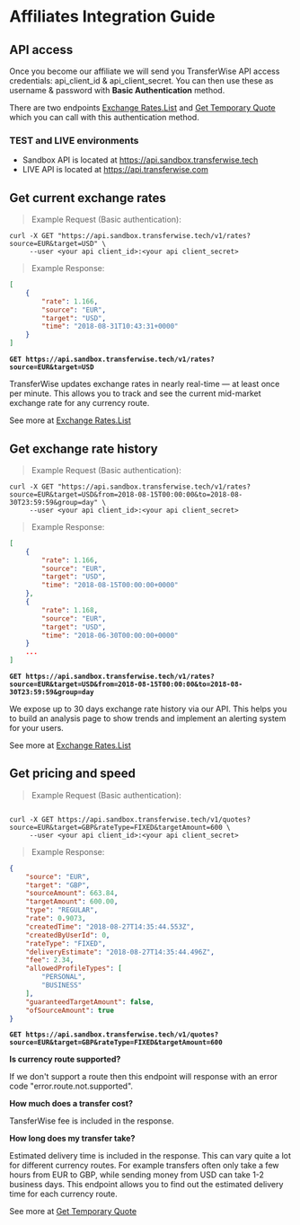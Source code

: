 # Affiliates Integration Guide

## API access

Once you become our affiliate we will send you TransferWise API access credentials: api_client_id & api_client_secret. 
You can then use these as username & password with **Basic Authentication** method.

There are two endpoints [Exchange Rates.List](#exchange-rates-list) and [Get Temporary Quote](#quotes-get-temporary-quote) which you can call with this authentication method.

### TEST and LIVE environments

* Sandbox API is located at https://api.sandbox.transferwise.tech
* LIVE API is located at https://api.transferwise.com


## Get current exchange rates

> Example Request (Basic authentication):

```shell
curl -X GET "https://api.sandbox.transferwise.tech/v1/rates?source=EUR&target=USD" \
     --user <your api client_id>:<your api client_secret> 
```

> Example Response:

```json
[
    {
        "rate": 1.166,
        "source": "EUR",
        "target": "USD",
        "time": "2018-08-31T10:43:31+0000"
    }
]
```

**`GET https://api.sandbox.transferwise.tech/v1/rates?source=EUR&target=USD`**

TransferWise updates exchange rates in nearly real-time — at least once per minute. 
This allows you to track and see the current mid-market exchange rate for any currency route. 

See more at [Exchange Rates.List](#exchange-rates-list) 


## Get exchange rate history

> Example Request (Basic authentication):

```shell
curl -X GET "https://api.sandbox.transferwise.tech/v1/rates?source=EUR&target=USD&from=2018-08-15T00:00:00&to=2018-08-30T23:59:59&group=day" \
     --user <your api client_id>:<your api client_secret> 
```

> Example Response:

```json
[
    {
        "rate": 1.166,
        "source": "EUR",
        "target": "USD",
        "time": "2018-08-15T00:00:00+0000"
    },
    {
        "rate": 1.168,
        "source": "EUR",
        "target": "USD",
        "time": "2018-06-30T00:00:00+0000"
    }
    ...
]
```

**`GET https://api.sandbox.transferwise.tech/v1/rates?source=EUR&target=USD&from=2018-08-15T00:00:00&to=2018-08-30T23:59:59&group=day`**

We expose up to 30 days exchange rate history via our API. This helps you to build an analysis page to show trends and implement an alerting system for your users.

See more at [Exchange Rates.List](#exchange-rates-list) 



## Get pricing and speed

> Example Request (Basic authentication):

```shell

curl -X GET https://api.sandbox.transferwise.tech/v1/quotes?source=EUR&target=GBP&rateType=FIXED&targetAmount=600 \
     --user <your api client_id>:<your api client_secret> 
```

> Example Response:

```json
{
    "source": "EUR",
    "target": "GBP",
    "sourceAmount": 663.84,
    "targetAmount": 600.00,
    "type": "REGULAR",
    "rate": 0.9073,
    "createdTime": "2018-08-27T14:35:44.553Z",
    "createdByUserId": 0,
    "rateType": "FIXED",
    "deliveryEstimate": "2018-08-27T14:35:44.496Z",
    "fee": 2.34,
    "allowedProfileTypes": [
        "PERSONAL",
        "BUSINESS"
    ],
    "guaranteedTargetAmount": false,
    "ofSourceAmount": true
}
```

**`GET https://api.sandbox.transferwise.tech/v1/quotes?source=EUR&target=GBP&rateType=FIXED&targetAmount=600`**

**Is currency route supported?**

If we don't support a route then this endpoint will response with an error code "error.route.not.supported".

**How much does a transfer cost?**

TansferWise fee is included in the response. 

**How long does my transfer take?**

Estimated delivery time is included in the response. 
This can vary quite a lot for different currency routes. For example transfers often only take a few hours from EUR to GBP, while sending money from USD can take 1-2 business days. 
This endpoint allows you to find out the estimated delivery time for each currency route.

See more at [Get Temporary Quote](#quotes-get-temporary-quote) 

